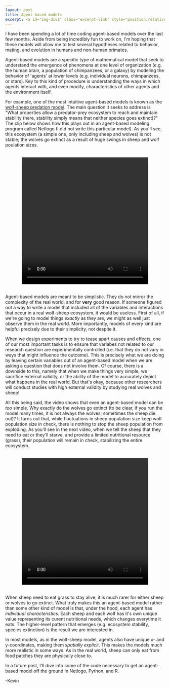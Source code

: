 ```yaml
---
layout: post
title: Agent-based models
excerpt: <a id="img-div1" class="excerpt-link" style="position:relative" href="https://kevinrosenfield.com/Agent-based-modeling/"><img src="/images/flocking.png" width = "50%", height = "auto" alt= "obtained from https://images.theconversation.com/files/450675/original/file-20220308-21-1nhx7v8.jpg?ixlib=rb-1.1.0&q=45&auto=format&w=1200&h=675.0&fit=crop"><div id="img-box1" style="bottom:60px;height:55px;width:100%;background-color:black;justify-self:center;opacity:0.0;position:absolute"></div><div id="img-caption1" style="bottom:60px;left:3px;height:55px;width:100%;justify-self:center;position:absolute;opacity:0.0;color:white;text-align:left;">TEXT HERE</div></a>
---
```

<div style="text-align: left">
<p>
I have been spending a lot of time coding agent-based models over the last few months. Aside from being incredibly fun to work on, I'm hoping that these models will allow me to test several hypotheses related to behavior, mating, and evolution in humans and non-human primates.
</p>

<p>
Agent-based models are a specific type of mathematical model that seek to understand the emergence of phenomena at one level of organization (e.g. the human brain, a population of chimpanzees, or a galaxy) by modeling the behavior of 'agents' at lower levels (e.g. individual neurons, chimpanzees, or stars). Key to this kind of procedure is understanding the ways in which agents interact with, and even modify, characteristics of other agents and the environment itself.
</p>

<p>
For example, one of the most intuitive agent-based models is known as the <a href="https://ccl.northwestern.edu/netlogo/models/WolfSheepPredation">wolf-sheep predation model</a>. The main question it seeks to address is "What properties allow a predator-prey ecosystem to reach and maintain stability (here, stability simply means that neither species goes extinct)?" The clip below shows how this plays out in an agent-based modeling program called Netlogo (I did not write this particular model). As you'll see, this ecosystem (a simple one, only including sheep and wolves) is not stable; the wolves go extinct as a result of huge swings in sheep and wolf poulation sizes.
</p>

<br>

<div style="text-align: center">
<video width="400" height="400" style="margin:0 auto" controls>
  <source src="/images/IMG_7462.mov" type="video/mp4">
</video>
</div>

<br>

<p>
Agent-based models are meant to be simplistic. They do not mirror the complexity of the real world, and for <b>very</b> good reason. If someone figured out a way to write a model that included all of the variables and interactions that occur in a real wolf-sheep ecosystem, it would be useless. First of all, if we're going to model things <i>exactly</i> as they are, we might as well just observe them in the real world. More importantly, models of every kind are helpful precisely due to their simplicity, not despite it.
</p>

<p>
When we design experiments to try to tease apart causes and effects, one of our most important tasks is to ensure that variabes not related to our research question are experimentally controlled (i.e. that they do not vary in ways that might influence the outcome). This is precisely what we are doing by leaving certain variables out of an agent-based model when we are asking a question that does not involve them. Of course, there is a downside to this, namely that when we make things very simple, we sacrifice external validity, or the ability of the model to accurately depict what happens in the real world. But that's okay, because other researchers will conduct studies with high external validity by studying real wolves and sheep!
</p> 

<p>
All this being said, the video shows that even an agent-based model can be <i>too</i> simple. Why exactly do the wolves go extinct (to be clear, if you run the model many times, it is not always the wolves; sometimes the sheep die out)? It turns out that, while fluctuations in sheep population size keep wolf population size in check, there is nothing to stop the sheep population from exploding. As you'll see in the next video, when we tell the sheep that they need to eat or they'll starve, and provide a limited nutritional resource (grass), their population will remain in check, stabilizing the entire ecosystem.
</p>

<br>

<div style="text-align: center">
<video width="400" height="400" style="margin:0 auto" controls>
  <source src="/images/IMG_7464.mov" type="video/mp4">
</video>
</div>

<br>

<p>
When sheep need to eat grass to stay alive, it is much rarer for either sheep or wolves to go extinct. What truly makes this an agent-based model rather than some other kind of model is that, under the hood, each agent has <i>individual characteristics</i>. Each sheep and each wolf has it's own unique value representing its curent nutritional needs, which changes everytime it eats. The higher-level pattern that emerges (e.g. ecosystem stability, species extinction) is the result we are interested in.
</p>

<p>
In most models, as in the wolf-sheep model, agents also have unique x- and y-coordinates, making them <i>spatially explicit</i>. This makes the models much more realistic in some ways. As in the real world, sheep can only eat from food patches they are physically close to.
</p>

<p>
In a future post, I'll dive into some of the code necessary to get an agent-based model off the ground in Netlogo, Python, and R.
</p>

<p>
-Kevin
</p>
</div>
